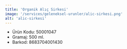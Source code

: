 ```yaml
---
title: 'Organik Alıç Sirkesi'
image: '/services/geleneksel-urunler/alic-sirkesi.png'
alt: 'alic-sirkesi'
---
```


* Ürün Kodu: 50001047 
* Gramaj: 500 ml. 
* Barkod: 8683704001430